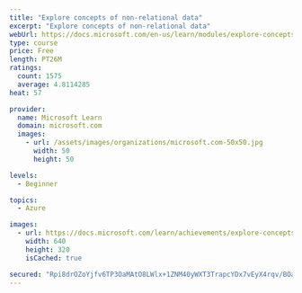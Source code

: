 ```yaml
---
title: "Explore concepts of non-relational data"
excerpt: "Explore concepts of non-relational data"
webUrl: https://docs.microsoft.com/en-us/learn/modules/explore-concepts-of-non-relational-data/
type: course
price: Free
length: PT26M
ratings:
  count: 1575
  average: 4.8114285
heat: 57

provider:
  name: Microsoft Learn
  domain: microsoft.com
  images:
    - url: /assets/images/organizations/microsoft.com-50x50.jpg
      width: 50
      height: 50

levels:
  - Beginner

topics:
  - Azure

images:
  - url: https://docs.microsoft.com/learn/achievements/explore-concepts-of-non-relational-data-social.png
    width: 640
    height: 320
    isCached: true

secured: "Rpi8drOZoYjfv6TP3OaMAtO8LWlx+1ZNM40yWXT3TrapcYDx7vEyX4rqv/BOaqpYjm7rLinv1wWF6syzJgGVflG6CSTvWIp5yswbk0iiCdLQR905K3hF5ypnMYBGmdU13L38xts1JR4rI111UM2jYEJj4VNt5Z2N/sPLEpJ8wLhCcpOTzHGG+qXXd1rBuzAU0RAKWOmZZT23BNGedwuafpfcebnJdGZZ97djIM3VMzkI6a/oM4BzLiG8A75XiOtC2p673rnO0vKX4VKoSnKvPkQr2eBQ1zSHzcya9wUa7M9pF/XoEGOWMVtLZjIz+ocz1vU7qzPt32Lci586Q/9ygbN+bt2mkCAD45OIRT5+WDt5oZgIdhQcXn0QgAzaJSaQoE3yM4cwGl2GARM8VEtR4m9EkkmnnyMLBTBE3/MqXKg=;FU23OsmFE0q7xO/Yb+xrEg=="
---
```



